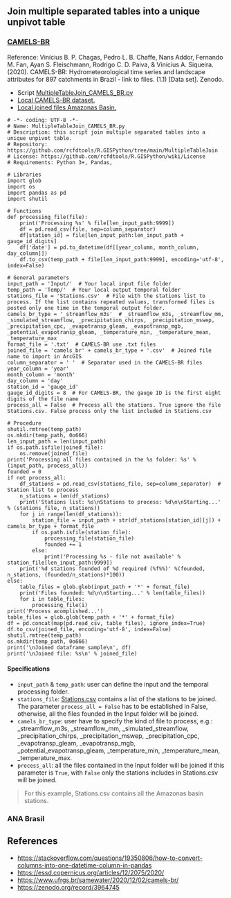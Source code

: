 ## Join multiple separated tables into a unique unpivot table


### [CAMELS-BR](https://zenodo.org/record/3964745)

Reference: Vinícius B. P. Chagas, Pedro L. B. Chaffe, Nans Addor, Fernando M. Fan, Ayan S. Fleischmann, Rodrigo C. D. Paiva, & Vinícius A. Siqueira. (2020). CAMELS-BR: Hydrometeorological time series and landscape attributes for 897 catchments in Brazil - link to files. (1.1) [Data set]. Zenodo.

* Script [MultipleTableJoin_CAMELS_BR.py](MultipleTableJoin_CAMELS_BR.py)  
* [Local CAMELS-BR dataset.](CAMELS_BR/Source)  
* [Local joined files Amazonas Basin.](CAMELS_BR/Joined)

```
# -*- coding: UTF-8 -*-
# Name: MultipleTableJoin_CAMELS_BR.py
# Description: this script join multiple separated tables into a unique unpivot table.
# Repository: https://github.com/rcfdtools/R.GISPython/tree/main/MultipleTableJoin
# License: https://github.com/rcfdtools/R.GISPython/wiki/License
# Requirements: Python 3+, Pandas,

# Libraries
import glob
import os
import pandas as pd
import shutil

# Functions
def processing_file(file):
    print('Processing %s' % file[len_input_path:9999])
    df = pd.read_csv(file, sep=column_separator)
    df[station_id] = file[len_input_path:len_input_path + gauge_id_digits]
    df['date'] = pd.to_datetime(df[[year_column, month_column, day_column]])
    df.to_csv(temp_path + file[len_input_path:9999], encoding='utf-8', index=False)

# General parameters
input_path = 'Input/'  # Your local input file folder
temp_path = 'Temp/'  # Your local output temporal folder
stations_file = 'Stations.csv'  # File with the stations list to process. If the list contains repeated values, transformed files is posted only one time in the temporal output folder.
camels_br_type = '_streamflow_m3s'  # _streamflow_m3s, _streamflow_mm, _simulated_streamflow, _precipitation_chirps, _precipitation_mswep, _precipitation_cpc, _evapotransp_gleam, _evapotransp_mgb, _potential_evapotransp_gleam, _temperature_min, _temperature_mean, _temperature_max
format_file = '.txt'  # CAMELS-BR use .txt files
joined_file = 'camels_br' + camels_br_type + '.csv'  # Joined file name to import in ArcGIS
column_separator = ' '  # Separator used in the CAMELS-BR files
year_column = 'year'
month_column = 'month'
day_column = 'day'
station_id = 'gauge_id'
gauge_id_digits = 8  # For CAMELS-BR, the gauge ID is the first eight digits of the file name
process_all = False  # Process all the stations. True ignore the file Stations.csv. False process only the list included in Stations.csv

# Procedure
shutil.rmtree(temp_path)
os.mkdir(temp_path, 0o666)
len_input_path = len(input_path)
if os.path.isfile(joined_file):
    os.remove(joined_file)
print('Processing all files contained in the %s folder: %s' % (input_path, process_all))
founded = 0
if not process_all:
    df_stations = pd.read_csv(stations_file, sep=column_separator)  # Station list to process
    n_stations = len(df_stations)
    print('Stations list: %s\nStations to process: %d\n\nStarting...' % (stations_file, n_stations))
    for j in range(len(df_stations)):
        station_file = input_path + str(df_stations[station_id][j]) + camels_br_type + format_file
        if os.path.isfile(station_file):
            processing_file(station_file)
            founded += 1
        else:
            print('Processing %s - file not available' % station_file[len_input_path:9999])
    print('%d stations founded of %d required (%f%%)' %(founded, n_stations, (founded/n_stations)*100))
else:
    table_files = glob.glob(input_path + '*' + format_file)
    print('Files founded: %d\n\nStarting...' % len(table_files))
    for i in table_files:
        processing_file(i)
print('Process acomplished...')
table_files = glob.glob(temp_path + '*' + format_file)
df = pd.concat(map(pd.read_csv, table_files), ignore_index=True)
df.to_csv(joined_file, encoding='utf-8', index=False)
shutil.rmtree(temp_path)
os.mkdir(temp_path, 0o666)
print('\nJoined dataframe sample\n', df)
print('\nJoined file: %s\n' % joined_file)
```


#### Specifications

* `input_path` & `temp_path`: user can define the input and the temporal processing folder.
* `stations_file`: [Stations.csv](Stations.csv) contains a list of the stations to be joined. The parameter `process_all = False` has to be established in False, otherwise, all the files founded in the Input folder will be joined. 
* `camels_br_type`: user have to specify the kind of file to process, e.g.: _streamflow_m3s, _streamflow_mm, _simulated_streamflow, _precipitation_chirps, _precipitation_mswep, _precipitation_cpc, _evapotransp_gleam, _evapotransp_mgb, _potential_evapotransp_gleam, _temperature_min, _temperature_mean, _temperature_max.
* `process_all`: all the files contained in the Input folder will be joined if this parameter is `True`, with `False` only the stations includes in Stations.csv will be joined.   

> For this example, Stations.csv contains all the Amazonas basin stations.




### ANA Brasil


## References

* https://stackoverflow.com/questions/19350806/how-to-convert-columns-into-one-datetime-column-in-pandas
* https://essd.copernicus.org/articles/12/2075/2020/
* https://www.ufrgs.br/samewater/2020/12/02/camels-br/
* https://zenodo.org/record/3964745

